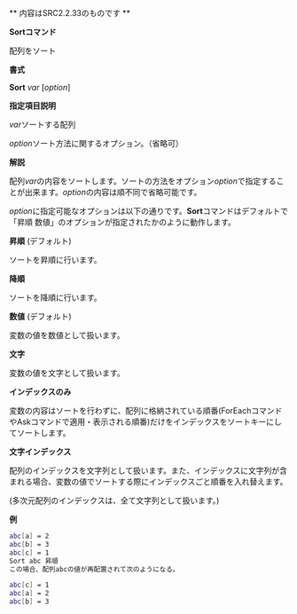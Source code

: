 ** 内容はSRC2.2.33のものです **

**Sortコマンド**

配列をソート

**書式**

**Sort** *var* [*option*]

**指定項目説明**

*var*ソートする配列

*option*ソート方法に関するオプション。（省略可）

**解説**

配列*var*の内容をソートします。ソートの方法をオプション*option*で指定することが出来ます。*option*の内容は順不同で省略可能です。

*option*に指定可能なオプションは以下の通りです。**Sort**コマンドはデフォルトで「昇順 数値」のオプションが指定されたかのように動作します。

**昇順** (デフォルト)

ソートを昇順に行います。

**降順**

ソートを降順に行います。

**数値** (デフォルト)

変数の値を数値として扱います。

**文字**

変数の値を文字として扱います。

**インデックスのみ**

変数の内容はソートを行わずに、配列に格納されている順番(ForEachコマンドやAskコマンドで適用・表示される順番)だけをインデックスをソートキーにしてソートします。

**文字インデックス**

配列のインデックスを文字列として扱います。また、インデックスに文字列が含まれる場合、変数の値でソートする際にインデックスごと順番を入れ替えます。

(多次元配列のインデックスは、全て文字列として扱います。)

**例**
```sh
abc[a] = 2
abc[b] = 3
abc[c] = 1
Sort abc 昇順
この場合、配列abcの値が再配置されて次のようになる。

abc[c] = 1
abc[a] = 2
abc[b] = 3
```

